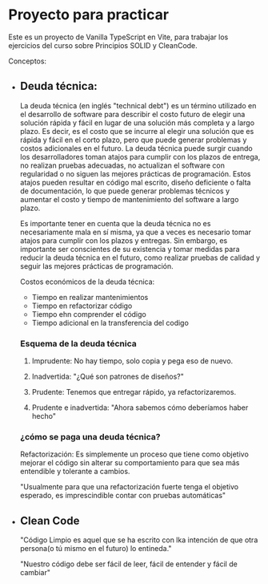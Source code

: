 # Proyecto para practicar

Este es un proyecto de Vanilla TypeScript en Vite, para trabajar los ejercicios del curso sobre Principios SOLID y CleanCode.

Conceptos:
- ## Deuda técnica: 
    La deuda técnica (en inglés "technical debt") es un término utilizado en el desarrollo de software para describir el costo futuro de elegir una solución rápida y fácil en lugar de una solución más completa y a largo plazo. Es decir, es el costo que se incurre al elegir una solución que es rápida y fácil en el corto plazo, pero que puede generar problemas y costos adicionales en el futuro.
    La deuda técnica puede surgir cuando los desarrolladores toman atajos para cumplir con los plazos de entrega, no realizan pruebas adecuadas, no actualizan el software con regularidad o no siguen las mejores prácticas de programación. Estos atajos pueden resultar en código mal escrito, diseño deficiente o falta de documentación, lo que puede generar problemas técnicos y aumentar el costo y tiempo de mantenimiento del software a largo plazo.

    Es importante tener en cuenta que la deuda técnica no es necesariamente mala en sí misma, ya que a veces es necesario tomar atajos para cumplir con los plazos y entregas. Sin embargo, es importante ser conscientes de su existencia y tomar medidas para reducir la deuda técnica en el futuro, como realizar pruebas de calidad y seguir las mejores prácticas de programación.
    
    Costos económicos de la deuda técnica:
    + Tiempo en realizar mantenimientos
    + Tiempo en refactorizar código
    + Tiempo ehn comprender el código
    + Tiempo adicional en la transferencia del codigo

    ### Esquema de la deuda técnica
    1. Imprudente: No hay tiempo, solo copia y pega eso de nuevo.

    2. Inadvertida: "¿Qué son patrones de diseños?"

    3. Prudente: Tenemos que entregar rápido, ya refactorizaremos.

    4. Prudente e inadvertida: "Ahora sabemos cómo deberíamos haber hecho"

    ### ¿cómo se paga una deuda técnica?
    Refactorización: Es simplemente un proceso que tiene como objetivo mejorar el código sin alterar su comportamiento para que sea más entendible y tolerante a cambios.

    "Usualmente para que una refactorización fuerte tenga el objetivo esperado, es imprescindible contar con pruebas automáticas"
- ## Clean Code
    "Código Limpio es aquel que se ha escrito con lka intención de que otra persona(o tú mismo en el futuro) lo entineda."

    "Nuestro código debe ser fácil de leer, fácil de entender y fácil de cambiar"

    
 

